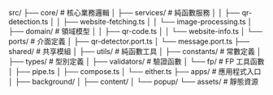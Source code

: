 src/
├── core/                    # 核心業務邏輯
│   ├── services/           # 純函數服務
│   │   ├── qr-detection.ts
│   │   ├── website-fetching.ts
│   │   └── image-processing.ts
│   ├── domain/             # 領域模型
│   │   ├── qr-code.ts
│   │   └── website-info.ts
│   └── ports/              # 介面定義
│       ├── qr-detector.port.ts
│       └── message.port.ts
├── shared/                 # 共享模組
│   ├── utils/             # 純函數工具
│   ├── constants/         # 常數定義
│   ├── types/            # 型別定義
│   ├── validators/       # 驗證函數
│   └── fp/               # FP 工具函數
│       ├── pipe.ts
│       ├── compose.ts
│       └── either.ts
├── apps/                  # 應用程式入口
│   ├── background/
│   ├── content/
│   └── popup/
└── assets/               # 靜態資源
